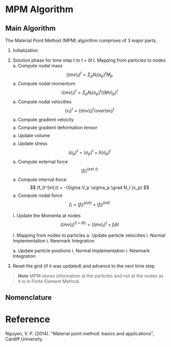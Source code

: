 # MPM Algorithm

## Main Algorithm

The Material Point Method (MPM) algorithm comprises of 3 major parts.

1. Initialization

1. Solution phase for time step $t$ to $t + \delta t$
   I. Mapping from particles to nodes
      a. Compute nodal mass 
              $$ ((mv)_I)^t = \Sigma_p N_I(x_p)^t M_p $$
      a. Compute nodal momentum
              $$ ((mv)_I)^t = \Sigma_p N_I(x_p)^t ((Mv)_p)^t $$
      a. Compute nodal velocities
              $$ (v_I)^t = ((mv)_I)^t /over (m_I)^t   $$
      a. Compute gradient velocity
              $$   $$
      a. Compute gradient deformation tensor
              $$   $$
      a. Update volume
              $$   $$
      a. Update stress
              $$ (\sigma_p)^t = (\sigma_p)^t + \delta (\sigma_p)^t   $$
      a. Compute external force
              $$ (f_I)^(ext,t)  $$
      a. Compute internal force
              $$ (f_I)^(int,t) = -\Sigma V_p \sigma_p \grad N_I (x_p) $$
      a. Compute nodal force
              $$ f_I = (f_I)^(ext) + (f_I)^(int)  $$
   
   I. Update the Momenta at nodes
              $$((mv)_I)^(t+\delta t) = ((mv)_I)^t + f_I \delta t$$
   
   I. Mapping from nodes to particles
      a. Update particle velocities
         i. Normal Implementation
         i. Newmark Integration

      a. Update particle positions
         i. Normal Implementation
         i. Newmark Integration

1. Reset the grid (if it was updated) and advance to the next time step

> **Note** MPM stores information at the particles and not at the nodes as it is in Finite Element Method.

## Nomenclature



# Reference

Nguyen, V. P. (2014). "Material point method: basics and applications", Cardiff University.
